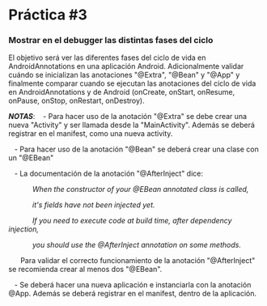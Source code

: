 # Práctica #3

### Mostrar en el debugger las distintas fases del ciclo

El objetivo será ver las diferentes fases del ciclo de vida en AndroidAnnotations en una aplicación Android. Adicionalmente validar cuándo se inicializan las anotaciones "@Extra", "@Bean" y "@App" y finalmente comparar cuando se ejecutan las anotaciones del ciclo de vida en AndroidAnnotations y de Android (onCreate, onStart, onResume, onPause, onStop, onRestart, onDestroy).

***NOTAS***:
&nbsp;&nbsp;&nbsp;- Para hacer uso de la anotación "@Extra" se debe crear una nueva "Activity" y ser llamada desde la "MainActivity". Además se deberá registrar en el manifest, como una nueva activity.

&nbsp;&nbsp;&nbsp;- Para hacer uso de la anotación "@Bean" se deberá crear una clase con un "@EBean"

&nbsp;&nbsp;&nbsp;- La documentación de la anotación "@AfterInject" dice:

&nbsp;&nbsp;&nbsp;&nbsp;&nbsp;&nbsp;&nbsp;&nbsp;&nbsp;&nbsp;&nbsp;&nbsp;*When the constructor of your @EBean annotated class is called,*

&nbsp;&nbsp;&nbsp;&nbsp;&nbsp;&nbsp;&nbsp;&nbsp;&nbsp;&nbsp;&nbsp;&nbsp;*it's fields have not been injected yet.*

&nbsp;&nbsp;&nbsp;&nbsp;&nbsp;&nbsp;&nbsp;&nbsp;&nbsp;&nbsp;&nbsp;&nbsp;*If you need to execute code at build time, after dependency injection,*

&nbsp;&nbsp;&nbsp;&nbsp;&nbsp;&nbsp;&nbsp;&nbsp;&nbsp;&nbsp;&nbsp;&nbsp;*you should use the @AfterInject annotation on some methods.*

&nbsp;&nbsp;&nbsp;&nbsp;&nbsp;&nbsp;Para validar el correcto funcionamiento de la anotación "@AfterInject" se recomienda crear al menos dos "@EBean".

&nbsp;&nbsp;&nbsp;- Se deberá hacer una nueva aplicación e instanciarla con la anotación @App. Además se deberá registrar en el manifest, dentro de la aplicación.
